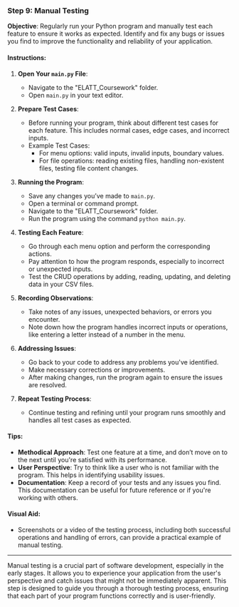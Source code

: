 ### Step 9: Manual Testing

**Objective**: Regularly run your Python program and manually test each feature to ensure it works as expected. Identify and fix any bugs or issues you find to improve the functionality and reliability of your application.

#### **Instructions**:

1. **Open Your `main.py` File**:
   - Navigate to the "ELATT_Coursework" folder.
   - Open `main.py` in your text editor.

2. **Prepare Test Cases**:
   - Before running your program, think about different test cases for each feature. This includes normal cases, edge cases, and incorrect inputs.
   - Example Test Cases:
     - For menu options: valid inputs, invalid inputs, boundary values.
     - For file operations: reading existing files, handling non-existent files, testing file content changes.

3. **Running the Program**:
   - Save any changes you’ve made to `main.py`.
   - Open a terminal or command prompt.
   - Navigate to the "ELATT_Coursework" folder.
   - Run the program using the command `python main.py`.

4. **Testing Each Feature**:
   - Go through each menu option and perform the corresponding actions.
   - Pay attention to how the program responds, especially to incorrect or unexpected inputs.
   - Test the CRUD operations by adding, reading, updating, and deleting data in your CSV files.

5. **Recording Observations**:
   - Take notes of any issues, unexpected behaviors, or errors you encounter.
   - Note down how the program handles incorrect inputs or operations, like entering a letter instead of a number in the menu.

6. **Addressing Issues**:
   - Go back to your code to address any problems you've identified.
   - Make necessary corrections or improvements.
   - After making changes, run the program again to ensure the issues are resolved.

7. **Repeat Testing Process**:
   - Continue testing and refining until your program runs smoothly and handles all test cases as expected.

#### **Tips**:

- **Methodical Approach**: Test one feature at a time, and don’t move on to the next until you're satisfied with its performance.
- **User Perspective**: Try to think like a user who is not familiar with the program. This helps in identifying usability issues.
- **Documentation**: Keep a record of your tests and any issues you find. This documentation can be useful for future reference or if you're working with others.

#### **Visual Aid**:
- Screenshots or a video of the testing process, including both successful operations and handling of errors, can provide a practical example of manual testing.

---

Manual testing is a crucial part of software development, especially in the early stages. It allows you to experience your application from the user's perspective and catch issues that might not be immediately apparent. This step is designed to guide you through a thorough testing process, ensuring that each part of your program functions correctly and is user-friendly.
